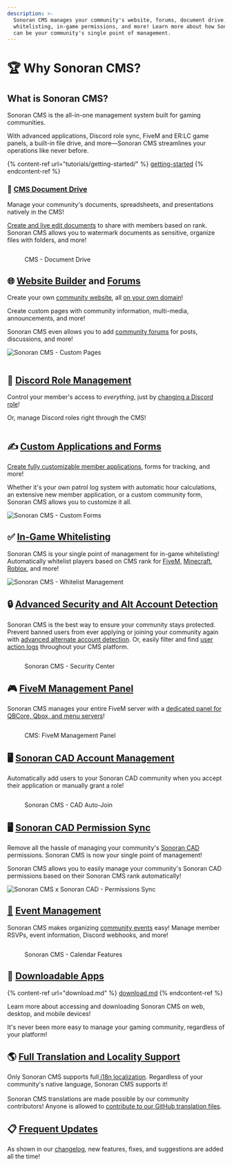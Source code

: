```yaml
---
description: >-
  Sonoran CMS manages your community's website, forums, document drive,
  whitelisting, in-game permissions, and more! Learn more about how Sonoran CMS
  can be your community's single point of management.
---
```


# 🏆 Why Sonoran CMS?

## What is Sonoran CMS?

Sonoran CMS is the all-in-one management system built for gaming communities.

With advanced applications, Discord role sync, FiveM and ER:LC game panels, a built-in file drive, and more—Sonoran CMS streamlines your operations like never before.

{% content-ref url="tutorials/getting-started/" %}
[getting-started](tutorials/getting-started/)
{% endcontent-ref %}

### 📂 [CMS Document Drive](tutorials/your-drive-and-documents.md)

Manage your community's documents, spreadsheets, and presentations natively in the CMS!

[Create and live edit documents](tutorials/your-drive-and-documents.md) to share with members based on rank. Sonoran CMS allows you to watermark documents as sensitive, organize files with folders, and more!

<figure><img src=".gitbook/assets/CMSDriveUpdate.png" alt=""><figcaption><p>CMS -  Document Drive</p></figcaption></figure>

## 🌐 [Website Builder](tutorials/community-website/website-builder.md) and [Forums](tutorials/community-website/forum-system.md)

Create your own [community website](tutorials/community-website/website-builder.md), all [on your own domain](tutorials/customization/custom-domain.md)!

Create custom pages with community information, multi-media, announcements, and more!

Sonoran CMS even allows you to add [community forums](tutorials/community-website/forum-system.md) for posts, discussions, and more!

![Sonoran CMS - Custom Pages](.gitbook/assets/web-updated.png)

<figure><img src=".gitbook/assets/cms.forums.png" alt=""><figcaption></figcaption></figure>

## 💬 [Discord Role Management](integration-capabilities/discord-bot-integration.md)

Control your member's access to _everything_, just by [changing a Discord role](integration-capabilities/discord-bot-integration.md)!

Or, manage Discord roles right through the CMS!

<figure><img src=".gitbook/assets/crossrolesync-v6.png" alt=""><figcaption></figcaption></figure>

## ✍️ [Custom Applications and Forms](tutorials/forms/creating-custom-forms.md)

[Create fully customizable member applications](tutorials/forms/creating-custom-forms.md), forms for tracking, and more!

Whether it's your own patrol log system with automatic hour calculations, an extensive new member application, or a custom community form, Sonoran CMS allows you to customize it all.

![Sonoran CMS - Custom Forms](.gitbook/assets/Dec23-Forms.png)

## ✅ [In-Game Whitelisting](integration-capabilities/in-game-integration-resources/core/core-submodules/whitelist.md)

Sonoran CMS is your single point of management for in-game whitelisting! Automatically whitelist players based on CMS rank for [FiveM](integration-capabilities/in-game-integration-resources/core/core-submodules/whitelist.md), [Minecraft](integration-capabilities/in-game-integration-resources/minecraft-integrations/available-resources/whitelist.md), [Roblox](integration-capabilities/in-game-integration-resources/roblox-integrations/available-resources/whitelist.md), and more!

![Sonoran CMS - Whitelist Management](.gitbook/assets/CMS_Whitelist.png)

## 🔒 [Advanced Security and Alt Account Detection](tutorials/administrative/security-center/)

Sonoran CMS is the best way to ensure your community stays protected. Prevent banned users from ever applying or joining your community again with [advanced alternate account detection](tutorials/administrative/security-center/#account-flags). Or, easily filter and find [user action logs](tutorials/administrative/security-center/#logging-center) throughout your CMS platform.

<figure><img src=".gitbook/assets/image (38).png" alt=""><figcaption><p>Sonoran CMS - Security Center</p></figcaption></figure>

## 🎮 [FiveM Management Panel](integration-capabilities/fivem-game-panel/)

Sonoran CMS manages your entire FiveM server with a [dedicated panel for QBCore, Qbox, and menu servers](integration-capabilities/fivem-game-panel/)!

<figure><img src=".gitbook/assets/fivem_management (1).png" alt=""><figcaption><p>CMS: FiveM Management Panel</p></figcaption></figure>

## 🖥️ [Sonoran CAD Account Management](integration-capabilities/sonoran-cad-sync.md)

Automatically add users to your Sonoran CAD community when you accept their application or manually grant a role!

<figure><img src=".gitbook/assets/BigSquare.png" alt=""><figcaption><p>Sonoran CMS - CAD Auto-Join</p></figcaption></figure>

## 🖥️ [Sonoran CAD Permission Sync](integration-capabilities/sonoran-cad-sync.md)

Remove all the hassle of managing your community's [Sonoran CAD](https://info.sonorancad.com/why-choose-sonoran-cad/about) permissions. Sonoran CMS is now your single point of management!

Sonoran CMS allows you to easily manage your community's Sonoran CAD permissions based on their Sonoran CMS rank automatically!

![Sonoran CMS x Sonoran CAD - Permissions Sync](.gitbook/assets/CMS-CAD-Sync.png)

## [📅](https://emojipedia.org/calendar/) [Event Management](tutorials/community-events.md)

Sonoran CMS makes organizing [community events](tutorials/community-events.md) easy! Manage member RSVPs, event information, Discord webhooks, and more!

<figure><img src=".gitbook/assets/community-events.png" alt=""><figcaption><p>Sonoran CMS - Calendar Features</p></figcaption></figure>

## 📱 [Downloadable Apps](download.md)

{% content-ref url="download.md" %}
[download.md](download.md)
{% endcontent-ref %}

Learn more about accessing and downloading Sonoran CMS on web, desktop, and mobile devices!

It's never been more easy to manage your gaming community, regardless of your platform!

## 🌎 [Full Translation and Locality Support](developer-api-documentation/translation-support.md)

Only Sonoran CMS supports full[ i18n localization](developer-api-documentation/translation-support.md). Regardless of your community's native language, Sonoran CMS supports it!\
\
Sonoran CMS translations are made possible by our community contributors! Anyone is allowed to [contribute to our GitHub translation files](https://github.com/Sonoran-Software/sonorancms_translations).

## 📋 [Frequent Updates](roadmap/changelog.md)

As shown in our [changelog](roadmap/changelog.md), new features, fixes, and suggestions are added all the time!
